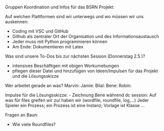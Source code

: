 Gruppen Koordination und Infos für das BSRN Projekt:

Auf welchen Plattformen sind wir unterwegs und wo müssen wir uns auskennen:
  - Coding mit VSC und GitHub
  - Github als zentraler Ort der Organisation und des Informationsaustausch
  - Jeder muss mit Python programmieren können
  - Am Ende: Dokumentieren mit Latex

Was sind unsere To-Dos bis zur nächsten Session (Donnerstag 2.5.)?
  - intensives Beschäftigen mit obigen Workumebungen
  - pflegen dieser Datei und hinzufügen von Ideen/Impulsen für das Projekt und die Lösungsskizze

Wer arbeitet gerade an was?
    Marvin:
    Jamie:
    Bilal:
    Bene:
    Robin:

Impulse für die Lösungsskizze:
    - Zeichnung Bene während dc session: 
        Auf was für files greifen wir zu/ haben wir (wordfile, roundfile, log,...)
        Jeder Spieler ein Prozess; ein Prozess ist eine Instanz; Vorlage ist Klasse
        ...
      
Fragen an Baun:                                        
  - Wie viele Roundfiles?
